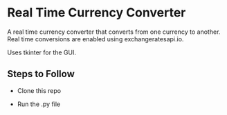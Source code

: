 # Real Time Currency Converter

A real time currency converter that converts from one currency to another. Real time conversions are enabled using exchangeratesapi.io.

Uses tkinter for the GUI.






## Steps to Follow
- Clone this repo

- Run the .py file
